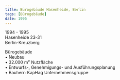 ```yaml
---
title: Bürogebäude Hasenheide, Berlin
tags: [Bürogebäude]
date: 1995
---
```

1994 - 1995<br/>
Hasenheide 23-31<br/>
Berlin-Kreuzberg 

Bürogebäude<br/>
• Neubau<br/>
• 32.000 m² Nutzfläche<br/>
• Entwurfs-, Genehmigungs- und Ausführungsplanung<br/>
• Bauherr: KapHag Unternehmensgruppe<br/>
